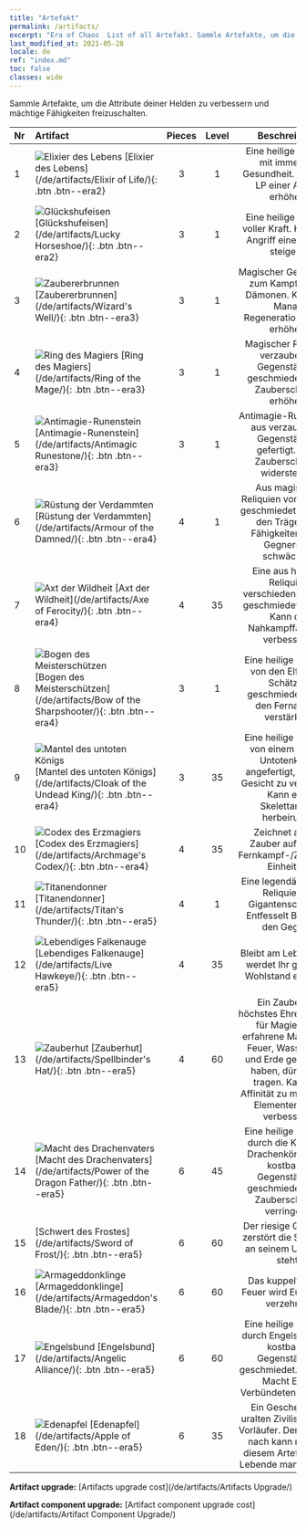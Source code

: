```yaml
---
title: "Artefakt"
permalink: /artifacts/
excerpt: "Era of Chaos  List of all Artefakt. Sammle Artefakte, um die Attribute deiner Helden zu verbessern und mächtige Fähigkeiten freizuschalten."
last_modified_at: 2021-05-28
locale: de
ref: "index.md"
toc: false
classes: wide
---
```


  Sammle Artefakte, um die Attribute deiner Helden zu verbessern und mächtige Fähigkeiten freizuschalten.

  |  Nr  |    Artifact    | Pieces |  Level | Beschreibung   |
  |:-----|:---------------|:------:|:------:|:--------------:|
  | 1   | ![Elixier des Lebens](/images/t/icon_artifact_11.png) [Elixier des Lebens](/de/artifacts/Elixir of Life/){: .btn .btn--era2} | 3 | 1 | Eine heilige Reliquie mit immenser Gesundheit. Kann die LP einer Armee erhöhen. |
  | 2   | ![Glückshufeisen](/images/t/icon_artifact_12.png) [Glückshufeisen](/de/artifacts/Lucky Horseshoe/){: .btn .btn--era2} | 3 | 1 | Eine heilige Reliquie voller Kraft. Kann den Angriff einer Armee steigern. |
  | 3   | ![Zaubererbrunnen](/images/t/icon_artifact_21.png) [Zaubererbrunnen](/de/artifacts/Wizard's Well/){: .btn .btn--era3} | 3 | 1 | Magischer Gegenstand zum Kampf gegen Dämonen. Kann das Mana-Regenerationstempo erhöhen. |
  | 4   | ![Ring des Magiers](/images/t/icon_artifact_22.png) [Ring des Magiers](/de/artifacts/Ring of the Mage/){: .btn .btn--era3} | 3 | 1 | Magischer Ring, aus verzauberten Gegenständen geschmiedet. Kann Zauberschaden erhöhen. |
  | 5   | ![Antimagie-Runenstein](/images/t/icon_artifact_23.png) [Antimagie-Runenstein](/de/artifacts/Antimagic Runestone/){: .btn .btn--era3} | 3 | 1 | Antimagie-Runenstein, aus verzauberten Gegenständen gefertigt. Kann Zauberschaden widerstehen. |
  | 6   | ![Rüstung der Verdammten](/images/t/icon_artifact_30.png) [Rüstung der Verdammten](/de/artifacts/Armour of the Damned/){: .btn .btn--era4} | 4 | 1 | Aus magischen Reliquien von Untoten geschmiedet. Befähigt den Träger, die Fähigkeiten eines Gegners zu schwächen. |
  | 7   | ![Axt der Wildheit](/images/t/icon_artifact_31.png) [Axt der Wildheit](/de/artifacts/Axe of Ferocity/){: .btn .btn--era4} | 4 | 35 | Eine aus heiligen Reliquien verschiedener Völker geschmiedete Waffe. Kann die Nahkampffähigkeit verbessern. |
  | 8   | ![Bogen des Meisterschützen](/images/t/icon_artifact_10.png) [Bogen des Meisterschützen](/de/artifacts/Bow of the Sharpshooter/){: .btn .btn--era4} | 3 | 1 | Eine heilige Reliquie, von den Elfen aus Schätzen geschmiedet. Kann den Fernangriff verstärken. |
  | 9   | ![Mantel des untoten Königs](/images/t/icon_artifact_32.png) [Mantel des untoten Königs](/de/artifacts/Cloak of the Undead King/){: .btn .btn--era4} | 3 | 35 | Eine heilige Reliquie, von einem großen Untotenkönig angefertigt, um sein Gesicht zu verbergen. Kann eine Skelettarmee herbeirufen. |
  | 10   | ![Codex des Erzmagiers](/images/t/icon_artifact_34.png) [Codex des Erzmagiers](/de/artifacts/Archmage's Codex/){: .btn .btn--era4} | 4 | 35 | Zeichnet arkane Zauber auf. Stärkt Fernkampf-/Zauberer-Einheiten. |
  | 11   | ![Titanendonner](/images/t/icon_artifact_42.png) [Titanendonner](/de/artifacts/Titan's Thunder/){: .btn .btn--era5} | 4 | 1 | Eine legendäre heilige Reliquie aus Gigantenschätzen. Entfesselt Blitze auf den Gegner. |
  | 12   | ![Lebendiges Falkenauge](/images/t/icon_artifact_33.png) [Lebendiges Falkenauge](/de/artifacts/Live Hawkeye/){: .btn .btn--era5} | 4 | 35 | Bleibt am Leben. Dann werdet Ihr größeren Wohlstand erfahren. |
  | 13   | ![Zauberhut](/images/t/icon_artifact_46.png) [Zauberhut](/de/artifacts/Spellbinder's Hat/){: .btn .btn--era5} | 4 | 60 | Ein Zauberhut, höchstes Ehrenzeichen für Magier. Nur erfahrene Magier, die Feuer, Wasser, Luft und Erde gemeistert haben, dürfen ihn tragen. Kann die Affinität zu magischen Elementen stark verbessern. |
  | 14   | ![Macht des Drachenvaters](/images/t/icon_artifact_40.png) [Macht des Drachenvaters](/de/artifacts/Power of the Dragon Father/){: .btn .btn--era5} | 6 | 45 | Eine heilige Reliquie, durch die Kraft des Drachenkönigs aus kostbaren Gegenständen geschmiedet. Kann Zauberschaden verringern. |
  | 15   | [Schwert des Frostes](/de/artifacts/Sword of Frost/){: .btn .btn--era5} | 6 | 60 | Der riesige Gletscher zerstört die Stadt, die an seinem Ursprung steht. |
  | 16   | ![Armageddonklinge](/images/t/icon_artifact_44.png) [Armageddonklinge](/de/artifacts/Armageddon's Blade/){: .btn .btn--era5} | 6 | 60 | Das kuppelförmige Feuer wird Eure Seele verzehren. |
  | 17   | ![Engelsbund](/images/t/icon_artifact_41.png) [Engelsbund](/de/artifacts/Angelic Alliance/){: .btn .btn--era5} | 6 | 60 | Eine heilige Reliquie, durch Engelskraft aus kostbaren Gegenständen geschmiedet. Kann die Macht Eurer Verbündeten erhöhen. |
  | 18   | ![Edenapfel](/images/t/icon_artifact_49.png) [Edenapfel](/de/artifacts/Apple of Eden/){: .btn .btn--era5} | 6 | 35 | Ein Geschenk der uralten Zivilisation der Vorläufer. Der Legende nach kann man mit diesem Artefakt alles Lebende manipulieren. |


  **Artifact upgrade:** [Artifacts upgrade cost](/de/artifacts/Artifacts Upgrade/)

 **Artifact component upgrade:** [Artifact component upgrade cost](/de/artifacts/Artifact Component Upgrade/)

